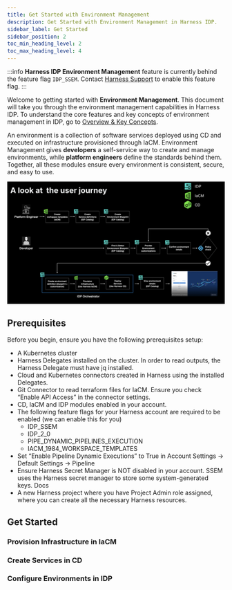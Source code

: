 ```yaml
---
title: Get Started with Environment Management
description: Get Started with Environment Management in Harness IDP. 
sidebar_label: Get Started
sidebar_position: 2
toc_min_heading_level: 2
toc_max_heading_level: 4
---
```


:::info
**Harness IDP Environment Management** feature is currently behind the feature flag `IDP_SSEM`. Contact [Harness Support](mailto:support@harness.io) to enable this feature flag.
:::

Welcome to getting started with **Environment Management**. This document will take you through the environment management capabilities in Harness IDP. To understand the core features and key concepts of environment management in IDP, go to [Overview & Key Concepts](/docs/internal-developer-portal/environment-management/overview.md).

An environment is a collection of software services deployed using CD and executed on infrastructure provisioned through IaCM. Environment Management gives **developers** a self-service way to create and manage environments, while **platform engineers** define the standards behind them. Together, all these modules ensure every environment is consistent, secure, and easy to use. 

![](./static/user-journey.png)

## Prerequisites

Before you begin, ensure you have the following prerequisites setup: 

- A Kubernetes cluster
- Harness Delegates installed on the cluster. In order to read outputs, the Harness Delegate must have jq installed.
- Cloud and Kubernetes connectors created in Harness using the installed Delegates.
- Git Connector to read terraform files for IaCM. Ensure you check “Enable API Access” in the connector settings.
- CD, IaCM and IDP modules enabled in your account.
- The following feature flags for your Harness account are required to be enabled (we can enable this for you)
    - IDP_SSEM
    - IDP_2_0
    - PIPE_DYNAMIC_PIPELINES_EXECUTION
    - IACM_1984_WORKSPACE_TEMPLATES
- Set “Enable Pipeline Dynamic Executions” to True in Account Settings -> Default Settings -> Pipeline 
- Ensure Harness Secret Manager is NOT disabled in your account. SSEM uses the Harness secret manager to store some system-generated keys. Docs
- A new Harness project where you have Project Admin role assigned, where you can create all the necessary Harness resources.

## Get Started

### Provision Infrastructure in IaCM

### Create Services in CD

### Configure Environments in IDP

